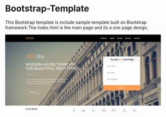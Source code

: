 # Bootstrap-Template

This Bootstrap template is include sample template built on Bootstrap framework.The index.html is the main page and its a one page design. 

![alt text](https://github.com/NirmaniNimekala/Bootstrap-Template/blob/master/zeldatemplate.PNG "Logo Title Text 1")
